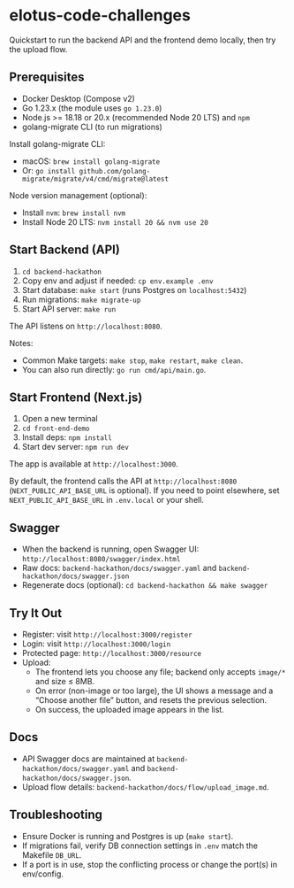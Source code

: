 # elotus-code-challenges

Quickstart to run the backend API and the frontend demo locally, then try the upload flow.

## Prerequisites

- Docker Desktop (Compose v2)
- Go 1.23.x (the module uses `go 1.23.0`)
- Node.js >= 18.18 or 20.x (recommended Node 20 LTS) and `npm`
- golang-migrate CLI (to run migrations)

Install golang-migrate CLI:
- macOS: `brew install golang-migrate`
- Or: `go install github.com/golang-migrate/migrate/v4/cmd/migrate@latest`

Node version management (optional):
- Install `nvm`: `brew install nvm`
- Install Node 20 LTS: `nvm install 20 && nvm use 20`

## Start Backend (API)

1. `cd backend-hackathon`
2. Copy env and adjust if needed: `cp env.example .env`
3. Start database: `make start` (runs Postgres on `localhost:5432`)
4. Run migrations: `make migrate-up`
5. Start API server: `make run`

The API listens on `http://localhost:8080`.

Notes:
- Common Make targets: `make stop`, `make restart`, `make clean`.
- You can also run directly: `go run cmd/api/main.go`.

## Start Frontend (Next.js)

1. Open a new terminal
2. `cd front-end-demo`
3. Install deps: `npm install`
4. Start dev server: `npm run dev`

The app is available at `http://localhost:3000`.

By default, the frontend calls the API at `http://localhost:8080` (`NEXT_PUBLIC_API_BASE_URL` is optional). If you need to point elsewhere, set `NEXT_PUBLIC_API_BASE_URL` in `.env.local` or your shell.

## Swagger

- When the backend is running, open Swagger UI: `http://localhost:8080/swagger/index.html`
- Raw docs: `backend-hackathon/docs/swagger.yaml` and `backend-hackathon/docs/swagger.json`
- Regenerate docs (optional): `cd backend-hackathon && make swagger`

## Try It Out

- Register: visit `http://localhost:3000/register`
- Login: visit `http://localhost:3000/login`
- Protected page: `http://localhost:3000/resource`
- Upload:
  - The frontend lets you choose any file; backend only accepts `image/*` and size ≤ 8MB.
  - On error (non-image or too large), the UI shows a message and a “Choose another file” button, and resets the previous selection.
  - On success, the uploaded image appears in the list.

## Docs

- API Swagger docs are maintained at `backend-hackathon/docs/swagger.yaml` and `backend-hackathon/docs/swagger.json`.
- Upload flow details: `backend-hackathon/docs/flow/upload_image.md`.

## Troubleshooting

- Ensure Docker is running and Postgres is up (`make start`).
- If migrations fail, verify DB connection settings in `.env` match the Makefile `DB_URL`.
- If a port is in use, stop the conflicting process or change the port(s) in env/config.